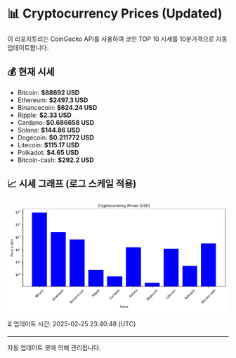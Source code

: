 
# 📊 Cryptocurrency Prices (Updated)

이 리포지토리는 CoinGecko API를 사용하여 코인 TOP 10 시세를 10분가격으로 자동 업데이트합니다.

## 💰 현재 시세
- Bitcoin: **$88692 USD**
- Ethereum: **$2497.3 USD**
- Binancecoin: **$624.24 USD**
- Ripple: **$2.33 USD**
- Cardano: **$0.686658 USD**
- Solana: **$144.86 USD**
- Dogecoin: **$0.211772 USD**
- Litecoin: **$115.17 USD**
- Polkadot: **$4.65 USD**
- Bitcoin-cash: **$292.2 USD**

## 📈 시세 그래프 (로그 스케일 적용)
![Crypto Prices](crypto_prices.png)

⏳ 업데이트 시간: 2025-02-25 23:40:48 (UTC)

---
자동 업데이트 봇에 의해 관리됩니다.

